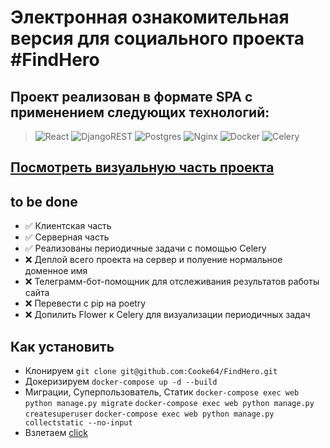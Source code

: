 # Электронная ознакомительная версия для социального проекта #FindHero

## Проект реализован в формате SPA с применением следующих технологий:
> ![React](https://img.shields.io/badge/react-%2320232a.svg?style=for-the-badge&logo=react&logoColor=%2361DAFB)
> ![DjangoREST](https://img.shields.io/badge/DJANGO-REST-ff1709?style=for-the-badge&logo=django&logoColor=white&color=ff1709&labelColor=gray)
> ![Postgres](https://img.shields.io/badge/postgres-%23316192.svg?style=for-the-badge&logo=postgresql&logoColor=white)
> ![Nginx](https://img.shields.io/badge/nginx-%23009639.svg?style=for-the-badge&logo=nginx&logoColor=white)
> ![Docker](https://img.shields.io/badge/docker-%230db7ed.svg?style=for-the-badge&logo=docker&logoColor=white)
> ![Celery](https://a11ybadges.com/badge?logo=celery)

## [Посмотреть визуальную часть проекта](https://findhero.netlify.app/)

## to be done
- :white_check_mark: Клиентская часть
- :white_check_mark: Серверная часть
- :white_check_mark: Реализованы периодичные задачи с помощью Celery
- ❌ Деплой всего проекта на сервер и полуение нормальное доменное имя
- ❌ Телеграмм-бот-помощник для отслеживания результатов работы сайта
- ❌ Перевести с pip на poetry
- ❌ Допилить Flower к Celery для визуализации периодичных задач

## Как установить
- Клонируем
``` git clone git@github.com:Cooke64/FindHero.git ```
- Докеризируем
``` docker-compose up -d --build ```
- Миграции, Суперпользователь, Статик
```docker-compose exec web python manage.py migrate```
```docker-compose exec web python manage.py createsuperuser```
```docker-compose exec web python manage.py collectstatic --no-input```
- Взлетаем
[click](http://localhost:3000/)
